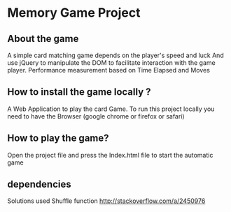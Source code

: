 # Memory Game Project

## About the game
A simple card matching game depends on the player's speed and luck
And use jQuery to manipulate the DOM to facilitate interaction with the game player.
Performance measurement based on Time Elapsed and Moves

## How to install the game locally ?

A Web Application to play the card Game. To run this project locally you need to have the Browser (google chrome or  firefox  or safari)

## How to play the game?
Open the project file and press the Index.html file to start the automatic game

## dependencies


Solutions used
Shuffle function
http://stackoverflow.com/a/2450976

